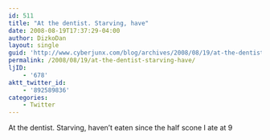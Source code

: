 ```yaml
---
id: 511
title: "At the dentist. Starving, have"
date: 2008-08-19T17:37:29-04:00
author: DizkoDan
layout: single
guid: 'http://www.cyberjunx.com/blog/archives/2008/08/19/at-the-dentist-starving-have/'
permalink: /2008/08/19/at-the-dentist-starving-have/
ljID:
    - '678'
aktt_twitter_id:
    - '892589836'
categories:
    - Twitter
---
```


At the dentist. Starving, haven’t eaten since the half scone I ate at 9